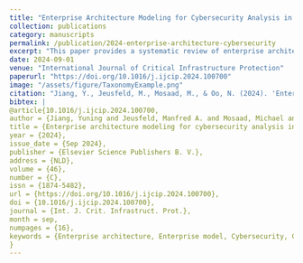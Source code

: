```yaml
---
title: "Enterprise Architecture Modeling for Cybersecurity Analysis in Critical Infrastructures - A Systematic Literature Review"
collection: publications
category: manuscripts
permalink: /publication/2024-enterprise-architecture-cybersecurity
excerpt: "This paper provides a systematic review of enterprise architecture modeling for cybersecurity assessment, with a focus on critical infrastructures."
date: 2024-09-01
venue: "International Journal of Critical Infrastructure Protection"
paperurl: "https://doi.org/10.1016/j.ijcip.2024.100700"
image: "/assets/figure/TaxonomyExample.png"
citation: "Jiang, Y., Jeusfeld, M., Mosaad, M., & Oo, N. (2024). 'Enterprise Architecture Modeling for Cybersecurity Analysis in Critical Infrastructures - A Systematic Literature Review.' *International Journal of Critical Infrastructure Protection*, 46, 100700."
bibtex: |
@article{10.1016/j.ijcip.2024.100700,
author = {Jiang, Yuning and Jeusfeld, Manfred A. and Mosaad, Michael and Oo, Nay},
title = {Enterprise architecture modeling for cybersecurity analysis in critical infrastructures — A systematic literature review},
year = {2024},
issue_date = {Sep 2024},
publisher = {Elsevier Science Publishers B. V.},
address = {NLD},
volume = {46},
number = {C},
issn = {1874-5482},
url = {https://doi.org/10.1016/j.ijcip.2024.100700},
doi = {10.1016/j.ijcip.2024.100700},
journal = {Int. J. Crit. Infrastruct. Prot.},
month = sep,
numpages = {16},
keywords = {Enterprise architecture, Enterprise model, Cybersecurity, Critical infrastructure}
}
---
```

